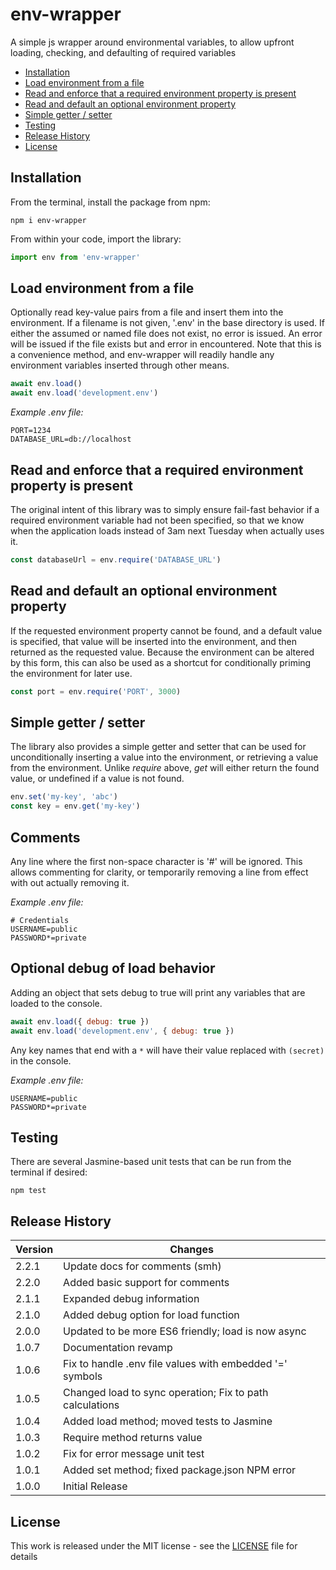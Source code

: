 # env-wrapper

A simple js wrapper around environmental variables, to allow upfront loading, checking, and defaulting of required variables

- [Installation](#installation)
- [Load environment from a file](#load-environment-from-a-file)
- [Read and enforce that a required environment property is present](#read-and-enforce-that-a-required-environment-property-is-present)
- [Read and default an optional environment property](#read-and-default-an-optional-environment-property)
- [Simple getter / setter](#simple-getter--setter)
- [Testing](#testing)
- [Release History](#release-history)
- [License](#license)

## Installation

From the terminal, install the package from npm:

    npm i env-wrapper

From within your code, import the library:

```javascript
import env from 'env-wrapper'
```

## Load environment from a file

Optionally read key-value pairs from a file and insert them into the environment.  If a filename is not given, '.env' in the base directory is used.  If either the assumed or named file does not exist, no error is issued.  An error will be issued if the file exists but and error in encountered.  Note that this is a convenience method, and env-wrapper will readily handle any environment variables inserted through other means.

```javascript
await env.load()
await env.load('development.env')
```

*Example .env file:*

    PORT=1234
    DATABASE_URL=db://localhost

## Read and enforce that a required environment property is present

The original intent of this library was to simply ensure fail-fast behavior if a required environment variable had not been specified, so that we know when the application loads instead of 3am next Tuesday when actually uses it.

```javascript
const databaseUrl = env.require('DATABASE_URL')
```

## Read and default an optional environment property

If the requested environment property cannot be found, and a default value is specified, that value will be inserted into the environment, and then returned as the requested value.  Because the environment can be altered by this form, this can also be used as a shortcut for conditionally priming the environment for later use.

```javascript
const port = env.require('PORT', 3000)
```

## Simple getter / setter

The library also provides a simple getter and setter that can be used for unconditionally inserting a value into the environment, or retrieving a value from the environment.  Unlike *require* above, *get* will either return the found value, or undefined if a value is not found.

```javascript
env.set('my-key', 'abc')
const key = env.get('my-key')
```

## Comments

Any line where the first non-space character is '#' will be ignored.  This allows commenting for clarity, or temporarily removing a line from effect with out actually removing it.

*Example .env file:*

    # Credentials
    USERNAME=public
    PASSWORD*=private


## Optional debug of load behavior

Adding an object that sets debug to true will print any variables that are loaded to the console.

```javascript
await env.load({ debug: true })
await env.load('development.env', { debug: true })
```

Any key names that end with a `*` will have their value replaced with `(secret)` in the console.

*Example .env file:*

    USERNAME=public
    PASSWORD*=private

## Testing

There are several Jasmine-based unit tests that can be run from the terminal if desired:

    npm test

## Release History

Version | Changes
--- | ---
2.2.1 | Update docs for comments (smh)
2.2.0 | Added basic support for comments
2.1.1 | Expanded debug information
2.1.0 | Added debug option for load function
2.0.0 | Updated to be more ES6 friendly; load is now async
1.0.7 | Documentation revamp
1.0.6 | Fix to handle .env file values with embedded '=' symbols
1.0.5 | Changed load to sync operation; Fix to path calculations
1.0.4 | Added load method; moved tests to Jasmine
1.0.3 | Require method returns value
1.0.2 | Fix for error message unit test
1.0.1 | Added set method; fixed package.json NPM error
1.0.0 | Initial Release

## License

This work is released under the MIT license - see the [LICENSE](https://github.com/mike-feldmeier/env-wrapper/blob/master/LICENSE) file for details